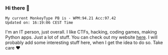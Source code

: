 ### Hi there 👋
<!-- PB START -->
```
My current MonkeyType PB is - WPM:94.21 Acc:97.42
Updated on: 16:19:06 CEST Time
```
<!-- PB END -->
I'm an IT person, just overall. I like CTFs, hacking, coding games, making Python apps. Just a lot of stuff.
You can check out my website [here](https://skill3472.github.io/).
I will probably add some interesting stuff here, when I get the idea to do so. Take care ❤️
